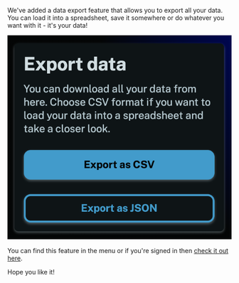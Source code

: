 We've added a data export feature that allows you to export all your data. You can load it into a spreadsheet, save it somewhere or do whatever you want with it - it's your data!

![Screenshot showing the data export page](./screenshot.png "Screenshot showing the data export page")

You can find this feature in the menu or if you're signed in then [check it out here](/export).

Hope you like it!
